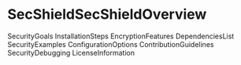 # SecShieldSecShieldOverview
SecurityGoals
InstallationSteps
EncryptionFeatures
DependenciesList
SecurityExamples
ConfigurationOptions
ContributionGuidelines
SecurityDebugging
LicenseInformation
